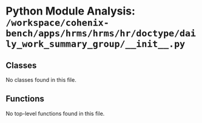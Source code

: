 # Python Module Analysis: `/workspace/cohenix-bench/apps/hrms/hrms/hr/doctype/daily_work_summary_group/__init__.py`

## Classes

No classes found in this file.


## Functions

No top-level functions found in this file.
